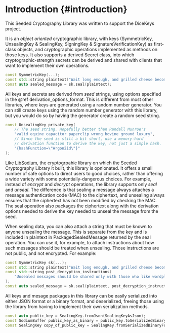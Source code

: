 # Introduction {#introduction}

This Seeded Cryptography Library was written to support the DiceKeys project.

It is an _object oriented_ cryptographic library, with keys
(SymmetricKey, UnsealingKey & SealingKey, SigningKey & SignatureVerificationKey)
as first-class objects,
and cryptographic operations implemented as methods on those keys.
It also supports a derived Secret class, into which
cryptographic-strength secrets can be derived and shared with
clients that want to implement their own operations.

```cpp
const SymmetricKey(...);
const std::string plaintext("Wait long enough, and grilled cheese becomes its own spoonerism.");
const auto sealed_message = sk.seal(plaintext);
```

All keys and secrets are derived from _seed_ strings, using options specified in
the @ref derivation_options_format. This is different from most other libraries,
where keys are generated using a random number generator. You can still create
keys using the random number generator with this library, but you would do so
by having the generator create a random seed string.

```cpp
const UnsealingKey private_key(
    // The seed string. Hopefully better than Randall Munroe's
    "valid equine capacitor paperclip wrong bovine ground luxury",
    // Since the seed is still a bit short, use a memory-hard
    // derivation function to derive the key, not just a simple hash.
    "{hashFunction=\"Argon2id\"}"
);
```

Like [LibSodium](https://libsodium.gitbook.io/doc/), the cryptogrpahic library
on which the Seeded Cryptography Library it built, this library is opnionated.
It offers a small number of safe options to direct users to good choices, rather
than offering a wide variety with some potentially-dangerous choices.
For example, instead of _encrypt_ and
_decrypt_ operations, the library supports only _seal_ and _unseal_.
The difference is that sealing a message always attaches a message authentication code (MAC)
to the ciphertext, and unsealing always ensures that the ciphertext has not been modified
by checking the MAC.
The seal operation also packages the ciphertext along with the derivation options
needed to derive the key needed to unseal the message from the seed.

When sealing data, you can also attach a string that must be known
to anyone unsealing the message.  This is separate from the key and is
included in plaintext in PackagedSealedMessage returned by the seal operation.
You can use it, for example, to attach
instructions about how such messages should be treated when unsealing.
Those instructions are not public, and not encrypted. For example:

```cpp
const SymmetricKey sk(...);
const std::string plaintext("Wait long enough, and grilled cheese becomes its own spoonerism.")
const std::string post_decryption_instructions(
    "Unsealed messages should be shared only with those who like wordplay."
);
const auto sealed_message = sk.seal(plaintext, post_decryption_instructions);
```

All keys and mesage packages in this library can be easily serialized into
either JSON format or a binary format, and deserialized,
freeing those using the library from having to implement their own
serialization methods.

```cpp
const auto public_key = SealingKey.fromJson(SealingKeyAsJson);
const SodiumBuffer public_key_as_binary = public_key.toSerializedBinaryForm();
const SealingKey copy_of_public_key = SealingKey.fromSerializedBinaryForm(public_key_as_binary);
```

